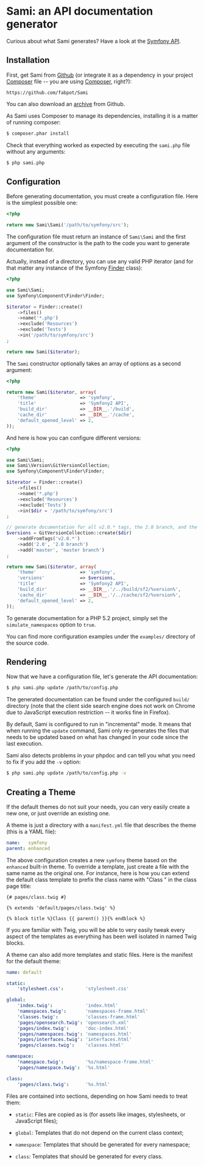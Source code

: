 Sami: an API documentation generator
====================================

Curious about what Sami generates? Have a look at the [Symfony
API](http://api.symfony.com/).

Installation
------------

First, get Sami from [Github](https://github.com/fabpot/Sami) (or integrate it
as a dependency in your project
[Composer](http://packagist.org/packages/sami/sami) file -- you are using
[Composer](http://getcomposer.org/), right?):

    https://github.com/fabpot/Sami

You can also download an [archive](https://github.com/fabpot/Sami/downloads)
from Github.

As Sami uses Composer to manage its dependencies, installing it is a matter of
running composer:

```sh
$ composer.phar install
```

Check that everything worked as expected by executing the `sami.php` file
without any arguments:

```sh
$ php sami.php
```

Configuration
-------------

Before generating documentation, you must create a configuration file. Here is
the simplest possible one:

```php
<?php

return new Sami\Sami('/path/to/symfony/src');
```

The configuration file must return an instance of `Sami\Sami` and the first
argument of the constructor is the path to the code you want to generate
documentation for.

Actually, instead of a directory, you can use any valid PHP iterator (and for
that matter any instance of the Symfony
[Finder](http://symfony.com/doc/current/components/finder.html) class):

```php
<?php

use Sami\Sami;
use Symfony\Component\Finder\Finder;

$iterator = Finder::create()
    ->files()
    ->name('*.php')
    ->exclude('Resources')
    ->exclude('Tests')
    ->in('/path/to/symfony/src')
;

return new Sami($iterator);
```

The `Sami` constructor optionally takes an array of options as a second
argument:

```php
<?php

return new Sami($iterator, array(
    'theme'                => 'symfony',
    'title'                => 'Symfony2 API',
    'build_dir'            => __DIR__.'/build',
    'cache_dir'            => __DIR__.'/cache',
    'default_opened_level' => 2,
));
```

And here is how you can configure different versions:

```php
<?php

use Sami\Sami;
use Sami\Version\GitVersionCollection;
use Symfony\Component\Finder\Finder;

$iterator = Finder::create()
    ->files()
    ->name('*.php')
    ->exclude('Resources')
    ->exclude('Tests')
    ->in($dir = '/path/to/symfony/src')
;

// generate documentation for all v2.0.* tags, the 2.0 branch, and the master one
$versions = GitVersionCollection::create($dir)
    ->addFromTags('v2.0.*')
    ->add('2.0', '2.0 branch')
    ->add('master', 'master branch')
;

return new Sami($iterator, array(
    'theme'                => 'symfony',
    'versions'             => $versions,
    'title'                => 'Symfony2 API',
    'build_dir'            => __DIR__.'/../build/sf2/%version%',
    'cache_dir'            => __DIR__.'/../cache/sf2/%version%',
    'default_opened_level' => 2,
));
```

To generate documentation for a PHP 5.2 project, simply set the
`simulate_namespaces` option to `true`.

You can find more configuration examples under the `examples/` directory of
the source code.

Rendering
---------

Now that we have a configuration file, let's generate the API documentation:

```sh
$ php sami.php update /path/to/config.php
```

The generated documentation can be found under the configured `build/`
directory (note that the client side search engine does not work on Chrome due
to JavaScript execution restriction -- it works fine in Firefox).

By default, Sami is configured to run in "incremental" mode. It means that
when running the `update` command, Sami only re-generates the files that needs
to be updated based on what has changed in your code since the last execution.

Sami also detects problems in your phpdoc and can tell you what you need to
fix if you add the `-v` option:

```sh
$ php sami.php update /path/to/config.php -v
```

Creating a Theme
----------------

If the default themes do not suit your needs, you can very easily create a new
one, or just override an existing one.

A theme is just a directory with a `manifest.yml` file that describes the
theme (this is a YAML file):

```yaml
name:   symfony
parent: enhanced
```

The above configuration creates a new `symfony` theme based on the `enhanced`
built-in theme. To override a template, just create a file with the same name
as the original one. For instance, here is how you can extend the default
class template to prefix the class name with "Class " in the class page title:

```jinja
{# pages/class.twig #}

{% extends 'default/pages/class.twig' %}

{% block title %}Class {{ parent() }}{% endblock %}
```

If you are familiar with Twig, you will be able to very easily tweak every
aspect of the templates as everything has been well isolated in named Twig
blocks.

A theme can also add more templates and static files. Here is the manifest for
the default theme:

```yaml
name: default

static:
    'stylesheet.css':        'stylesheet.css'

global:
    'index.twig':            'index.html'
    'namespaces.twig':       'namespaces-frame.html'
    'classes.twig':          'classes-frame.html'
    'pages/opensearch.twig': 'opensearch.xml'
    'pages/index.twig':      'doc-index.html'
    'pages/namespaces.twig': 'namespaces.html'
    'pages/interfaces.twig': 'interfaces.html'
    'pages/classes.twig':    'classes.html'

namespace:
    'namespace.twig':        '%s/namespace-frame.html'
    'pages/namespace.twig':  '%s.html'

class:
    'pages/class.twig':      '%s.html'
```

Files are contained into sections, depending on how Sami needs to treat them:

 * `static`: Files are copied as is (for assets like images, stylesheets, or
   JavaScript files);

 * `global`: Templates that do not depend on the current class context;

 * `namespace`: Templates that should be generated for every namespace;

 * `class`: Templates that should be generated for every class.
